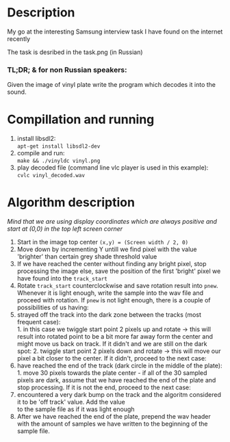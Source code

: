 Description
===========
My go at the interesting Samsung interview task I have found on the internet recently

The task is desribed in the task.png (in Russian)

### TL;DR; & for non Russian speakers:

Given the image of vinyl plate write the program which decodes it into the sound.


Compillation and running
========================

1. install libsdl2:  
        `apt-get install libsdl2-dev`
2. compile and run:  
        `make && ./vinyldc vinyl.png`
3. play decoded file (command line vlc player is used in this example):  
        `cvlc vinyl_decoded.wav`

Algorithm description
=====================

*Mind that we are using display coordinates which are always positive and start at (0,0) in the top left screen corner*

1. Start in the image top center `(x,y) = (Screen width / 2, 0)`
2. Move down by incrementing Y untill we find pixel with the value 'brighter' than certain grey shade threshold value
  1. If we have reached the center without finding any bright pixel, stop processing the image else, save the position of the first 'bright' pixel we have found into the `track_start`
3. Rotate `track_start` counterclockwise and save rotation result into `pnew`. Whenever it is light enough, write the sample into the wav file and proceed with rotation. If `pnew` is not light enough, there is a couple of possibilities of us having:  
  1. strayed off the track into the dark zone between the tracks (most frequent case):  
    1. in this case we twiggle start point 2 pixels up and rotate -> this will result into rotated point to be a bit more far away form the center and might move us back on track. If it didn't and we are still on the dark spot:
    2. twiggle start point 2 pixels down and rotate -> this will move our pixel a bit closer to the center. If it didn't, proceed to the next case:  
  2. have reached the end of the track (dark circle in the middle of the plate):  
    1. move 30 pixels towards the plate center - if all of the 30 sampled pixels are dark, assume that we have reached the end of the plate and stop processing. If it is not the end, proceed to the next case:  
  3. encountered a very dark bump on the track and the algoritm considered it to be 'off track' value. Add the value  
to the sample file as if it was light enough  
4. After we have reached the end of the plate, prepend the wav header with the amount of samples we have written to the beginning of the sample file.

